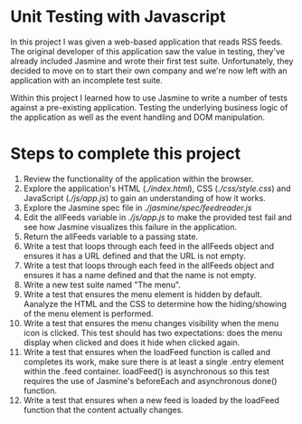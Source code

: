 # Unit Testing with Javascript

In this project I was given a web-based application that reads RSS feeds. The original developer of this application saw the value in testing, they've already included Jasmine and  wrote their first test suite. Unfortunately, they decided to move on to start their own company and we're now left with an application with an incomplete test suite.


Within this project I learned how to use Jasmine to write a number of tests against a pre-existing application. Testing the underlying business logic of the application as well as the event handling and DOM manipulation.


# Steps to complete this project

1. Review the functionality of the application within the browser.
2. Explore the application's HTML (*./index.html*), CSS (*./css/style.css*) and JavaScript (*./js/app.js*) to gain an understanding of how it works.
3. Explore the Jasmine spec file in *./jasmine/spec/feedreader.js*
4. Edit the allFeeds variable in *./js/app.js* to make the provided test fail and see how Jasmine visualizes this failure in the application.
5. Return the allFeeds variable to a passing state.
6. Write a test that loops through each feed in the allFeeds object and ensures it has a URL defined and that the URL is not empty.
7. Write a test that loops through each feed in the allFeeds object and ensures it has a name defined and that the name is not empty.
8. Write a new test suite named "The menu".
9. Write a test that ensures the menu element is hidden by default. Aanalyze the HTML and the CSS to determine how the hiding/showing of the menu element is performed.
10. Write a test that ensures the menu changes visibility when the menu icon is clicked. This test should has two expectations: does the menu display when clicked and does it hide when clicked again.
11. Write a test that ensures when the loadFeed function is called and completes its work, make sure there is at least a single .entry element within the .feed container. loadFeed() is asynchronous so this test requires the use of Jasmine's beforeEach and asynchronous done() function.
12. Write a test that ensures when a new feed is loaded by the loadFeed function that the content actually changes.

